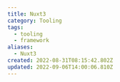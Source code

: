 ```yaml
---
title: Nuxt3
category: Tooling
tags:
  - tooling
  - framework
aliases:
  - Nuxt3
created: 2022-08-31T08:15:42.802Z
updated: 2022-09-06T14:00:06.810Z
---
```

